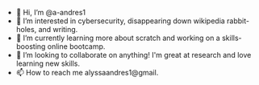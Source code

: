 - 👋 Hi, I’m @a-andres1
- 👀 I’m interested in cybersecurity, disappearing down wikipedia rabbit-holes, and writing. 
- 🌱 I’m currently learning more about scratch and working on a skills-boosting online bootcamp.
- 💞️ I’m looking to collaborate on anything! I'm great at research and love learning new skills. 
- 📫 How to reach me alyssaandres1@gmail.

<!---
a-andres1/a-andres1 is a ✨ special ✨ repository because its `README.md` (this file) appears on your GitHub profile.
You can click the Preview link to take a look at your changes.
--->
